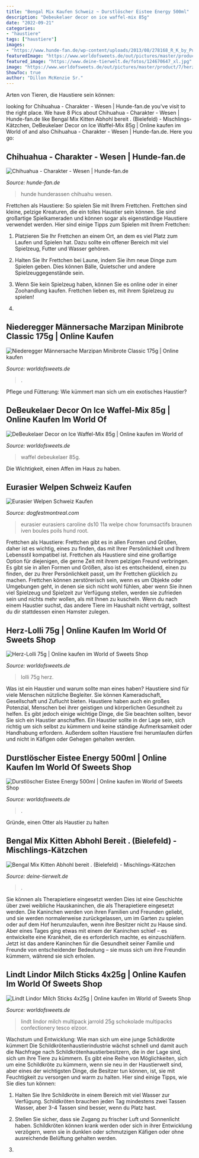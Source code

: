 ```yaml
---
title: "Bengal Mix Kaufen Schweiz ~ Durstlöscher Eistee Energy 500ml"
description: "Debeukelaer decor on ice waffel-mix 85g"
date: "2022-09-21"
categories:
- "haustiere"
tags: ["haustiere"]
images:
- "https://www.hunde-fan.de/wp-content/uploads/2013/08/278168_R_K_by_Pusteblume13_pixelio.de_-e1377079194874.jpg"
featuredImage: "https://www.worldofsweets.de/out/pictures/master/product/7/herz-lollie-75g.jpg"
featured_image: "https://www.deine-tierwelt.de/fotos/124670647_xl.jpg"
image: "https://www.worldofsweets.de/out/pictures/master/product/7/herz-lollie-75g.jpg"
ShowToc: true
author: "Dillon McKenzie Sr."
---
```



Arten von Tieren, die Haustiere sein können:

	

		
looking for Chihuahua - Charakter - Wesen | Hunde-fan.de you've visit to the right place. We have 8 Pics about Chihuahua - Charakter - Wesen | Hunde-fan.de like Bengal Mix Kitten Abhohl bereit . (Bielefeld) - Mischlings-Kätzchen, DeBeukelaer Decor on Ice Waffel-Mix 85g | Online kaufen im World of and also Chihuahua - Charakter - Wesen | Hunde-fan.de. Here you go:
		
    
## Chihuahua - Charakter - Wesen | Hunde-fan.de

<img loading=lazy src="https://www.hunde-fan.de/wp-content/uploads/2013/08/278168_R_K_by_Pusteblume13_pixelio.de_-e1377079194874.jpg" onerror="this.onerror=null;this.src='https://tse2.mm.bing.net/th?id=OIP.jaBJZt8lDmtJFVx13bjuqAHaIx&amp;pid=15.1';" alt="Chihuahua - Charakter - Wesen | Hunde-fan.de">

_Source: hunde-fan.de_

>hunde hunderassen chihuahu wesen. 

	

Frettchen als Haustiere: So spielen Sie mit Ihrem Frettchen.
Frettchen sind kleine, pelzige Kreaturen, die ein tolles Haustier sein können. Sie sind großartige Spielkameraden und können sogar als eigenständige Haustiere verwendet werden. Hier sind einige Tipps zum Spielen mit Ihrem Frettchen:
1. Platzieren Sie Ihr Frettchen an einem Ort, an dem es viel Platz zum Laufen und Spielen hat. Dazu sollte ein offener Bereich mit viel Spielzeug, Futter und Wasser gehören.

2. Halten Sie Ihr Frettchen bei Laune, indem Sie ihm neue Dinge zum Spielen geben. Dies können Bälle, Quietscher und andere Spielzeuggegenstände sein.

3. Wenn Sie kein Spielzeug haben, können Sie es online oder in einer Zoohandlung kaufen. Frettchen lieben es, mit ihrem Spielzeug zu spielen!

4.

    
## Niederegger Männersache Marzipan Minibrote Classic 175g | Online Kaufen

<img loading=lazy src="https://www.worldofsweets.de/out/pictures/master/product/1/niederegger-marzipan-m-nnersache-classic.jpg" onerror="this.onerror=null;this.src='https://tse4.mm.bing.net/th?id=OIP.ZVcpLWLFF1pzmfXn8VlB3wHaHa&amp;pid=15.1';" alt="Niederegger Männersache Marzipan Minibrote Classic 175g | Online kaufen">

_Source: worldofsweets.de_

>. 

	

Pflege und Fütterung: Wie kümmert man sich um ein exotisches Haustier?

    
## DeBeukelaer Decor On Ice Waffel-Mix 85g | Online Kaufen Im World Of

<img loading=lazy src="https://www.worldofsweets.de/out/pictures/master/product/1/debeukelaer-decor-on-ice-waffel-mix-85g.jpg" onerror="this.onerror=null;this.src='https://tse3.mm.bing.net/th?id=OIP.X9eyx7wdW6txkN6OuyUB7gHaHa&amp;pid=15.1';" alt="DeBeukelaer Decor on Ice Waffel-Mix 85g | Online kaufen im World of">

_Source: worldofsweets.de_

>waffel debeukelaer 85g. 

	

Die Wichtigkeit, einen Affen im Haus zu haben.

    
## Eurasier Welpen Schweiz Kaufen

<img loading=lazy src="https://s-media-cache-ak0.pinimg.com/originals/34/e5/41/34e54191c74df118e58ca42279e8367c.jpg" onerror="this.onerror=null;this.src='https://tse1.mm.bing.net/th?id=OIP.IYxutInP7AriaYXwZatNTQHaJ4&amp;pid=15.1';" alt="Eurasier Welpen Schweiz Kaufen">

_Source: dogfestmontreal.com_

>eurasier eurasiers caroline ds10 11a welpe chow forumsactifs braunen iven boules poils hund root. 

	

Frettchen als Haustiere: Frettchen gibt es in allen Formen und Größen, daher ist es wichtig, eines zu finden, das mit Ihrer Persönlichkeit und Ihrem Lebensstil kompatibel ist.
Frettchen als Haustiere sind eine großartige Option für diejenigen, die gerne Zeit mit ihrem pelzigen Freund verbringen. Es gibt sie in allen Formen und Größen, also ist es entscheidend, einen zu finden, der zu Ihrer Persönlichkeit passt, um Ihr Frettchen glücklich zu machen. Frettchen können zerstörerisch sein, wenn es um Objekte oder Umgebungen geht, in denen sie sich nicht wohl fühlen, aber wenn Sie ihnen viel Spielzeug und Spielzeit zur Verfügung stellen, werden sie zufrieden sein und nichts mehr wollen, als mit Ihnen zu kuscheln. Wenn du nach einem Haustier suchst, das andere Tiere im Haushalt nicht verträgt, solltest du dir stattdessen einen Hamster zulegen.

    
## Herz-Lolli 75g | Online Kaufen Im World Of Sweets Shop

<img loading=lazy src="https://www.worldofsweets.de/out/pictures/master/product/7/herz-lollie-75g.jpg" onerror="this.onerror=null;this.src='https://tse4.mm.bing.net/th?id=OIP.vAMnwtty7yLVp2kHXIXDZwHaHa&amp;pid=15.1';" alt="Herz-Lolli 75g | Online kaufen im World of Sweets Shop">

_Source: worldofsweets.de_

>lolli 75g herz. 

	

Was ist ein Haustier und warum sollte man eines haben?
Haustiere sind für viele Menschen nützliche Begleiter. Sie können Kameradschaft, Gesellschaft und Zuflucht bieten. Haustiere haben auch ein großes Potenzial, Menschen bei ihrer geistigen und körperlichen Gesundheit zu helfen. Es gibt jedoch einige wichtige Dinge, die Sie beachten sollten, bevor Sie sich ein Haustier anschaffen. Ein Haustier sollte in der Lage sein, sich richtig um sich selbst zu kümmern und keine ständige Aufmerksamkeit oder Handhabung erfordern. Außerdem sollten Haustiere frei herumlaufen dürfen und nicht in Käfigen oder Gehegen gehalten werden.

    
## Durstlöscher Eistee Energy 500ml | Online Kaufen Im World Of Sweets Shop

<img loading=lazy src="https://www.worldofsweets.de/out/pictures/master/product/1/durstloescher-eistee-energy-500ml-no1-5527.jpg" onerror="this.onerror=null;this.src='https://tse3.mm.bing.net/th?id=OIP.YjiEjjvyjtJTjvDTfiokgAHaHa&amp;pid=15.1';" alt="Durstlöscher Eistee Energy 500ml | Online kaufen im World of Sweets Shop">

_Source: worldofsweets.de_

>. 

	

Gründe, einen Otter als Haustier zu halten

    
## Bengal Mix Kitten Abhohl Bereit . (Bielefeld) - Mischlings-Kätzchen

<img loading=lazy src="https://www.deine-tierwelt.de/fotos/124670647_xl.jpg" onerror="this.onerror=null;this.src='https://tse4.mm.bing.net/th?id=OIP.glEQgK9gd7usst2-v3KNyAHaHp&amp;pid=15.1';" alt="Bengal Mix Kitten Abhohl bereit . (Bielefeld) - Mischlings-Kätzchen">

_Source: deine-tierwelt.de_

>. 

	

Sie können als Therapietiere eingesetzt werden
Dies ist eine Geschichte über zwei weibliche Hauskaninchen, die als Therapietiere eingesetzt werden. Die Kaninchen werden von ihren Familien und Freunden geliebt, und sie werden normalerweise zurückgelassen, um im Garten zu spielen oder auf dem Hof herumzulaufen, wenn ihre Besitzer nicht zu Hause sind. Aber eines Tages ging etwas mit einem der Kaninchen schief – es entwickelte eine Krankheit, die es erforderlich machte, es einzuschläfern. Jetzt ist das andere Kaninchen für die Gesundheit seiner Familie und Freunde von entscheidender Bedeutung – sie muss sich um ihre Freundin kümmern, während sie sich erholen.

    
## Lindt Lindor Milch Sticks 4x25g | Online Kaufen Im World Of Sweets Shop

<img loading=lazy src="https://www.worldofsweets.de/out/pictures/master/product/1/lindt-lindor-milch-sticks-4x25g-no1-1543.jpg" onerror="this.onerror=null;this.src='https://tse2.mm.bing.net/th?id=OIP.iVPQuaF6KOaHF4qmMEiN7QHaHa&amp;pid=15.1';" alt="Lindt Lindor Milch Sticks 4x25g | Online kaufen im World of Sweets Shop">

_Source: worldofsweets.de_

>lindt lindor milch multipack jarrold 25g schokolade multipacks confectionery tesco elzoor. 

	

Wachstum und Entwicklung: Wie man sich um eine junge Schildkröte kümmert
Die Schildkrötenhaustierindustrie wächst schnell und damit auch die Nachfrage nach Schildkrötenhaustierbesitzern, die in der Lage sind, sich um ihre Tiere zu kümmern. Es gibt eine Reihe von Möglichkeiten, sich um eine Schildkröte zu kümmern, wenn sie neu in der Haustierwelt sind, aber eines der wichtigsten Dinge, die Besitzer tun können, ist, sie mit Feuchtigkeit zu versorgen und warm zu halten. Hier sind einige Tipps, wie Sie dies tun können:
1. Halten Sie Ihre Schildkröte in einem Bereich mit viel Wasser zur Verfügung. Schildkröten brauchen jeden Tag mindestens zwei Tassen Wasser, aber 3-4 Tassen sind besser, wenn du Platz hast.

2. Stellen Sie sicher, dass sie Zugang zu frischer Luft und Sonnenlicht haben. Schildkröten können krank werden oder sich in ihrer Entwicklung verzögern, wenn sie in dunklen oder schmutzigen Käfigen oder ohne ausreichende Belüftung gehalten werden.

3.

